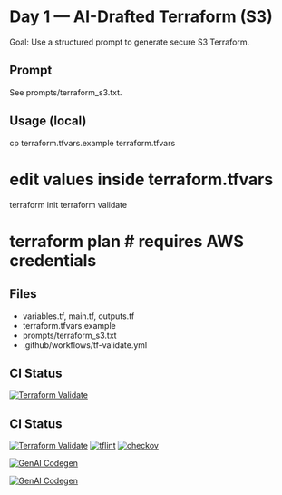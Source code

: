 # Day 1 — AI-Drafted Terraform (S3)

Goal: Use a structured prompt to generate secure S3 Terraform.

## Prompt
See prompts/terraform_s3.txt.

## Usage (local)
cp terraform.tfvars.example terraform.tfvars
# edit values inside terraform.tfvars

terraform init
terraform validate
# terraform plan   # requires AWS credentials

## Files
- variables.tf, main.tf, outputs.tf
- terraform.tfvars.example
- prompts/terraform_s3.txt
- .github/workflows/tf-validate.yml

## CI Status
[![Terraform Validate](https://github.com/NelieTchat/genai-devops-day1-s3/actions/workflows/tf-validate.yml/badge.svg)](https://github.com/NelieTchat/genai-devops-day1-s3/actions/workflows/tf-validate.yml)

## CI Status
[![Terraform Validate](https://github.com/NelieTchat/genai-devops-day1-s3/actions/workflows/tf-validate.yml/badge.svg)](https://github.com/NelieTchat/genai-devops-day1-s3/actions/workflows/tf-validate.yml)
[![tflint](https://github.com/NelieTchat/genai-devops-day1-s3/actions/workflows/tflint.yml/badge.svg)](https://github.com/NelieTchat/genai-devops-day1-s3/actions/workflows/tflint.yml)
[![checkov](https://github.com/NelieTchat/genai-devops-day1-s3/actions/workflows/checkov.yml/badge.svg)](https://github.com/NelieTchat/genai-devops-day1-s3/actions/workflows/checkov.yml)

[![GenAI Codegen](https://github.com/NelieTchat/genai-devops-day1-s3/actions/workflows/genai-codegen.yml/badge.svg)](https://github.com/NelieTchat/genai-devops-day1-s3/actions/workflows/genai-codegen.yml)

[![GenAI Codegen](https://github.com/NelieTchat/genai-devops-day1-s3/actions/workflows/genai-codegen.yml/badge.svg)](https://github.com/NelieTchat/genai-devops-day1-s3/actions/workflows/genai-codegen.yml)
